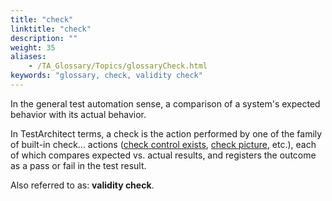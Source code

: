 ```yaml
--- 
title: "check"
linktitle: "check"
description: ""
weight: 35
aliases: 
    - /TA_Glossary/Topics/glossaryCheck.html
keywords: "glossary, check, validity check"
---
```


In the general test automation sense, a comparison of a system's expected behavior with its actual behavior.

In TestArchitect terms, a check is the action performed by one of the family of built-in check... actions \([check control exists](/automation-guide/action-based-testing-language/built-in-actions/user-interface-actions/control-element/check-control-exists), [check picture](/automation-guide/action-based-testing-language/built-in-actions/user-interface-actions/picture-handling/check-picture), etc.\), each of which compares expected vs. actual results, and registers the outcome as a pass or fail in the test result.

Also referred to as: **validity check**.

